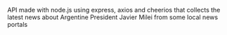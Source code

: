 API made with node.js using express, axios and cheerios that collects the latest news about Argentine President Javier Milei from some local news portals
